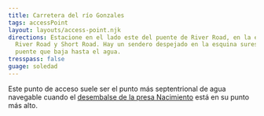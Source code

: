 ```yaml
---
title: Carretera del río Gonzales
tags: accessPoint
layout: layouts/access-point.njk
directions: Estacione en el lado este del puente de River Road, en la esquina de
  River Road y Short Road. Hay un sendero despejado en la esquina sureste del
  puente que baja hasta el agua.
tresspass: false
guage: soledad
---
```


Este punto de acceso suele ser el punto más septentrional de agua navegable cuando el [desembalse de la presa Nacimiento](/overview/dam-release) está en su punto más alto.
